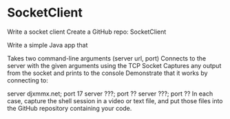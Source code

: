 # SocketClient

Write a socket client
Create a GitHub repo: SocketClient

Write a simple Java app that

Takes two command-line arguments (server url, port)
Connects to the server with the given arguments using the TCP Socket
Captures any output from the socket and prints to the console
Demonstrate that it works by connecting to:

server djxmmx.net; port 17
server ???; port ??
server ???; port ??
In each case, capture the shell session in a video or text file, and put those files into the GitHub repository containing your code.
